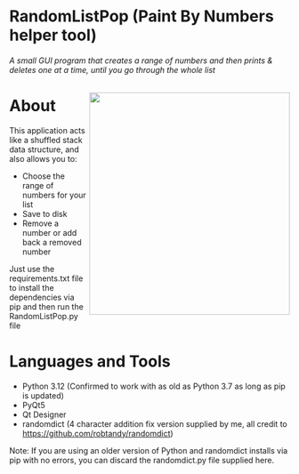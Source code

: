 # RandomListPop (Paint By Numbers helper tool)
###### A small GUI program that creates a range of numbers and then prints & deletes one at a time, until you go through the whole list
<img align="right" width="360" height="400" src="https://user-images.githubusercontent.com/78707594/212501788-9f68a3b4-4f74-43a2-a030-dc257a67191e.png">

# About
This application acts like a shuffled stack data structure, and also allows you to:
- Choose the range of numbers for your list
- Save to disk 
- Remove a number or add back a removed number

Just use the requirements.txt file to install the dependencies via pip and then run the RandomListPop.py file

# Languages and Tools
- Python 3.12 (Confirmed to work with as old as Python 3.7 as long as pip is updated)
- PyQt5
- Qt Designer
- randomdict (4 character addition fix version supplied by me, all credit to https://github.com/robtandy/randomdict)

Note: If you are using an older version of Python and randomdict installs via pip with no errors, you can discard the randomdict.py file supplied here.
